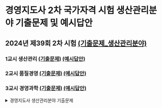 경영지도사 2차 국가자격 시험 생산관리분야 기출문제 및 예시답안
=============================================================

2024년 제39회 2차 시험 [(기출문제_생산관리분야)](./기출문제.md#39회_생산관리분야)
----------------------
### 1교시 생산관리 [(기출문제)](./기출문제.md#39회_생산관리) [(예시답안)](./예시답안.md#생산관리_문제1_예시답안)
### 2교시 품질경영 [(기출문제)](./기출문제.md#39회_품질경영) [(예시답안)](./예시답안.md#품질경영_문제1_예시답안)
### 3교시 경영과학 [(기출문제)](./기출문제.md#39회_경영과학) [(예시답안)](./예시답안.md#경영과학_문제1_예시답안)


<details>
  <summary>경영지도사 생산관리분야 기출문제</summary>
  <ol>
    <li>
      <a href="#about-the-project">제 39회 2차 시험</a>
      <ul>
        <li><a href="#built-with">생산관리</a></li>
        <ul>
          <li><a href="./기출문제.md#39회_생산관리">(기출문제)</a></li>
          <li><a href="./예시답안.md#생산관리_문제1_예시답안">(예시답안)</a></li>
        </ul>
      </ul>
      <ul>
        <li><a href="#built-with">품질경영</a></li>
        <ul>
          <li><a href="./기출문제.md#39회_품질경영">(기출문제)</a></li>
          <li><a href="./예시답안.md#품질경영_문제1_예시답안">(예시답안)</a></li>
        </ul>
      </ul>
      <ul>
        <li><a href="#built-with">경영과학</a></li>
        <ul>
          <li><a href="./기출문제.md#39회_경영과학">(기출문제)</a></li>
          <li><a href="./예시답안.md#경영과학_문제1_예시답안">(예시답안)</a></li>
        </ul>
      </ul>
    </li>
    <li>
      <a href="#getting-started">Getting Started</a>
      <ul>
        <li><a href="#prerequisites">Prerequisites</a></li>
        <li><a href="#installation">Installation</a></li>
      </ul>
    </li>
    <li><a href="#usage">Usage</a></li>
    <li><a href="#roadmap">Roadmap</a></li>
    <li><a href="#contributing">Contributing</a></li>
    <li><a href="#license">License</a></li>
    <li><a href="#contact">Contact</a></li>
    <li><a href="#acknowledgments">Acknowledgments</a></li>
  </ol>
</details>
